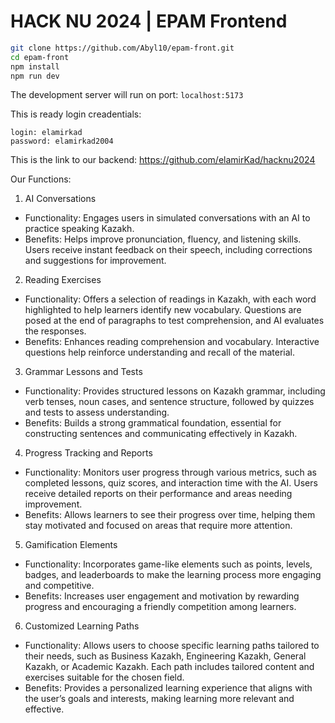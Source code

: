 # HACK NU 2024 | EPAM Frontend

```bash
git clone https://github.com/Abyl10/epam-front.git
cd epam-front
npm install
npm run dev
```

The development server will run on port: ```localhost:5173``` 

This is ready login creadentials: 
```
login: elamirkad
password: elamirkad2004
```


This is the link to our backend: https://github.com/elamirKad/hacknu2024


Our Functions: 
1. AI Conversations
- Functionality: Engages users in simulated conversations with an AI to practice speaking Kazakh.
- Benefits: Helps improve pronunciation, fluency, and listening skills. Users receive instant feedback on their speech, including corrections and suggestions for improvement.
2. Reading Exercises
- Functionality: Offers a selection of readings in Kazakh, with each word highlighted to help learners identify new vocabulary. Questions are posed at the end of paragraphs to test comprehension, and AI evaluates the responses.
- Benefits: Enhances reading comprehension and vocabulary. Interactive questions help reinforce understanding and recall of the material.
3. Grammar Lessons and Tests
- Functionality: Provides structured lessons on Kazakh grammar, including verb tenses, noun cases, and sentence structure, followed by quizzes and tests to assess understanding.
- Benefits: Builds a strong grammatical foundation, essential for constructing sentences and communicating effectively in Kazakh.
4. Progress Tracking and Reports
- Functionality: Monitors user progress through various metrics, such as completed lessons, quiz scores, and interaction time with the AI. Users receive detailed reports on their performance and areas needing improvement.
- Benefits: Allows learners to see their progress over time, helping them stay motivated and focused on areas that require more attention.
5. Gamification Elements
- Functionality: Incorporates game-like elements such as points, levels, badges, and leaderboards to make the learning process more engaging and competitive.
- Benefits: Increases user engagement and motivation by rewarding progress and encouraging a friendly competition among learners.
6. Customized Learning Paths
- Functionality: Allows users to choose specific learning paths tailored to their needs, such as Business Kazakh, Engineering Kazakh, General Kazakh, or Academic Kazakh. Each path includes tailored content and exercises suitable for the chosen field.
- Benefits: Provides a personalized learning experience that aligns with the user’s goals and interests, making learning more relevant and effective.


